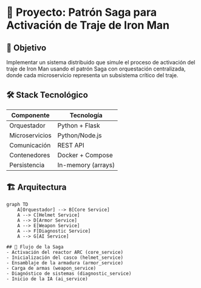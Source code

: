 # 🚀 Proyecto: Patrón Saga para Activación de Traje de Iron Man

## 📌 Objetivo
Implementar un sistema distribuido que simule el proceso de activación del traje de Iron Man usando el patrón Saga con orquestación centralizada, donde cada microservicio representa un subsistema crítico del traje.

## 🛠 Stack Tecnológico
| Componente       | Tecnología           |
|------------------|----------------------|
| Orquestador      | Python + Flask       |
| Microservicios   | Python/Node.js       |
| Comunicación     | REST API             |
| Contenedores     | Docker + Compose     |
| Persistencia     | In-memory (arrays)   |

## 🏗 Arquitectura
```mermaid
graph TD
    A[Orquestador] --> B[Core Service]
    A --> C[Helmet Service]
    A --> D[Armor Service]
    A --> E[Weapon Service]
    A --> F[Diagnostic Service]
    A --> G[AI Service]

## 🔄 Flujo de la Saga
- Activación del reactor ARC (core_service)
- Inicialización del casco (helmet_service)
- Ensamblaje de la armadura (armor_service)
- Carga de armas (weapon_service)
- Diagnóstico de sistemas (diagnostic_service)
- Inicio de la IA (ai_service)
